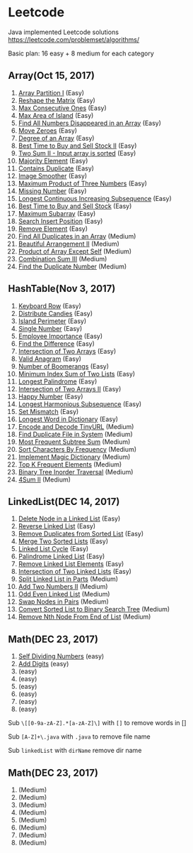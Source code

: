 # Leetcode
Java implemented Leetcode solutions https://leetcode.com/problemset/algorithms/

Basic plan: 16 easy + 8 medium for each category
## Array(Oct 15, 2017)
1.  [Array Partition I](src/array/ArrayPartitionI.java) (Easy)
2.  [Reshape the Matrix](src/array/ReshapetheMatrix.java) (Easy)
3.  [Max Consecutive Ones](src/array/MaxConsecutiveOnes.java) (Easy)
4.  [Max Area of Island](src/array/MaxAreaofIsland.java) (Easy)
5.  [Find All Numbers Disappeared in an Array](src/array/FindAllNumbersDisappeared.java) (Easy)
6.  [Move Zeroes](src/array/MoveZeroes.java) (Easy)
7.  [Degree of an Array](src/array/DegreeOfArray.java) (Easy)
8.  [Best Time to Buy and Sell Stock II](src/array/BestTimeBuyStockII.java) (Easy)
9.  [Two Sum II - Input array is sorted](src/array/TwoSumII.java) (Easy)
10. [Majority Element](src/array/MajorityElement.java) (Easy)
11. [Contains Duplicate](src/array/ContainsDuplicate.java) (Easy)
12. [Image Smoother](src/array/ImageSmoother.java) (Easy)
13. [Maximum Product of Three Numbers](src/array/MaximumProductThree.java) (Easy)
14. [Missing Number](src/array/MissingNumber.java) (Easy)
15. [Longest Continuous Increasing Subsequence](src/array/LongestIncreSubseq.java) (Easy)
16. [Best Time to Buy and Sell Stock](src/array/BestTimeBuyStock.java) (Easy)
17. [Maximum Subarray](src/array/MaximumSubarray.java) (Easy)
18. [Search Insert Position](src/array/SearchInsertPosition.java) (Easy)
19. [Remove Element](src/array/RemoveElement.java) (Easy)
20. [Find All Duplicates in an Array](src/array/FindDuplicates.java) (Medium)
21. [Beautiful Arrangement II](src/array/BeautifulArrangementII.java) (Medium)
22. [Product of Array Except Self](src/array/ProductExceptSelf.java) (Medium)
23. [Combination Sum III](src/array/CombinationSumIII.java) (Medium)
24. [Find the Duplicate Number](src/array/FindDuplicate.java) (Medium)

## HashTable(Nov 3, 2017)
1.  [Keyboard Row](src/hashTable/KeyboardRow.java) (Easy)
2.  [Distribute Candies](src/hashTable/DistributeCandies.java) (Easy)
3.  [Island Perimeter](src/hashTable/IslandPerimeter.java) (Easy)
4.  [Single Number](src/hashTable/SingleNumber.java) (Easy)
5.  [Employee Importance](src/hashTable/EmployeeImportance.java) (Easy)
6.  [Find the Difference](src/hashTable/FindDifference.java) (Easy)
7.  [Intersection of Two Arrays](src/hashTable/IntersectionOfArrays.java) (Easy)
8.  [Valid Anagram](src/hashTable/ValidAnagram.java) (Easy)
9.  [Number of Boomerangs](src/hashTable/NumberOfBoomerangs.java) (Easy)
10. [Minimum Index Sum of Two Lists](src/hashTable/MinimumIndexSum.java) (Easy)
11. [Longest Palindrome](src/hashTable/LongestPalindrome.java) (Easy)
12. [Intersection of Two Arrays II](src/hashTable/IntersectionOfArraysII.java) (Easy)
13. [Happy Number](src/hashTable/HappyNumber.java) (Easy)
14. [Longest Harmonious Subsequence](src/hashTable/LongestHSubseq.java) (Easy)
15. [Set Mismatch](src/hashTable/SetMismatch.java) (Easy)
16. [Longest Word in Dictionary](src/hashTable/LongestWord.java) (Easy)
17. [Encode and Decode TinyURL](src/hashTable/TinyURL.java) (Medium)
18. [Find Duplicate File in System](src/hashTable/FindDuplicateFile.java) (Medium)
19. [Most Frequent Subtree Sum](src/hashTable/MostFrequentSubtreeSum.java) (Medium)
20. [Sort Characters By Frequency](src/hashTable/SortCharactersByFreq.java) (Medium)
21. [Implement Magic Dictionary](src/hashTable/ImpMagicDict.java) (Medium)
22. [Top K Frequent Elements](src/hashTable/TopKFreq.java) (Medium)
23. [Binary Tree Inorder Traversal](src/hashTable/BTreeInorderTraversal.java) (Medium)
24. [4Sum II](src/hashTable/FourSumII.java) (Medium)

## LinkedList(DEC 14, 2017)
1.  [Delete Node in a Linked List](src/linkedList/DeleteNode.java) (Easy)
2.  [Reverse Linked List](src/linkedList/ReverseLinkedList.java) (Easy)
3.  [Remove Duplicates from Sorted List](src/linkedList/RemoveDuplicates.java) (Easy)
4.  [Merge Two Sorted Lists](src/linkedList/MergeTwoSortedLists.java) (Easy)
5.  [Linked List Cycle](src/linkedList/LinkedListCycle.java) (Easy)
6.  [Palindrome Linked List](src/linkedList/PalindromeLinkedList.java) (Easy)
7.  [Remove Linked List Elements](src/linkedList/RemoveLinkedListElements.java) (Easy)
8.  [Intersection of Two Linked Lists](src/linkedList/IntersecOfTwoLinkedLists.java) (Easy)
9.  [Split Linked List in Parts](src/linkedList/SplitLinkedList.java) (Medium)
10. [Add Two Numbers II](src/linkedList/AddTwoNumbersII.java) (Medium)
11. [Odd Even Linked List](src/linkedList/OddEvenLinkedList.java) (Medium)
12. [Swap Nodes in Pairs](src/linkedList/SwapNodesPairs.java) (Medium)
13. [Convert Sorted List to Binary Search Tree](src/linkedList/SortedList2BST.java) (Medium)
14. [Remove Nth Node From End of List](src/linkedList/RemoveNthNode.java) (Medium)

## Math(DEC 23, 2017)
1.  [Self Dividing Numbers](src/Math/SelfDividingNumbers.java) (easy)
2.  [Add Digits](src/Math/AddDigits.java) (easy)
3.  [](src/Math/.java) (easy)
4.  [](src/Math/.java) (easy)
5.  [](src/Math/.java) (easy)
6.  [](src/Math/.java) (easy)
7.  [](src/Math/.java) (easy)
8.  [](src/Math/.java) (easy)


Sub `\[[0-9a-zA-Z].*[a-zA-Z]\]` with `[]` to remove words in []

Sub `[A-Z]+\.java` with `.java` to remove file name

Sub `linkedList` with `dirName` remove dir name

## Math(DEC 23, 2017)
1.  [](src/Math/.java) (Medium)
2.  [](src/Math/.java) (Medium)
3.  [](src/Math/.java) (Medium)
4.  [](src/Math/.java) (Medium)
5.  [](src/Math/.java) (Medium)
6.  [](src/Math/.java) (Medium)
7.  [](src/Math/.java) (Medium)
8.  [](src/Math/.java) (Medium)